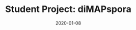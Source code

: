 ---
category: [frontpage, research]
layout: post-page 
title: "Student Project: diMAPspora"
thumbnail: "/assets/images/dimapspora-thumb.png"
date: 2020-01-08
---